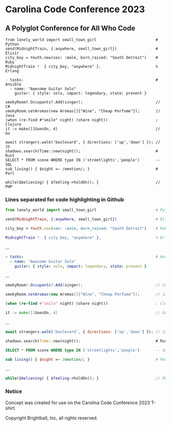 # Carolina Code Conference 2023
## A Polyglot Conference for All Who Code

```
from lonely_world import small_town_girl                          # Python
send(MidnightTrain, {:anywhere, small_town_girl})                 # Elixir
city_boy = Youth.new(sex: :male, born_raised: "South Detroit")    # Ruby
MidnightTrain !  { city_boy, "anywhere" }.                        % Erlang

- tasks:                                                          # Ansible
  - name: "Awesome Guitar Solo"
    guitar: { style: solo, impact: legendary, state: present } 

smokyRoom?.Occupants?.Add(singer);                                // C#
smokyRoom.setAromas(new Aromas[]{"Wine", "Cheap Perfume"});       // Java
(when (re-find #"smile" night) (share night))                     ; Clojure
it := make([]GoesOn, 4)                                           // Go

await strangers.walk('boulevard', { directions: ['up','down'] }); // JS  
shadows.search(Time::new(night));                                 # Rust
SELECT * FROM scene WHERE type IN ('streetlights','people')       -- SQL
sub living() { $night =~ /emotion/; }                             # Perl

while($believing) { $feeling->holdOn(); }                         // PHP
```

### Lines separated for code highlighting in Github

```python
from lonely_world import small_town_girl                          # Python
```
```elixir
send(MidnightTrain, {:anywhere, small_town_girl})                 # Elixir
```
```ruby
city_boy = Youth.new(sex: :male, born_raised: "South Detroit")    # Ruby
```
```erlang
MidnightTrain !  { city_boy, "anywhere" }.                        % Erlang
```
...

```yaml
- tasks:                                                          # Ansible
  - name: "Awesome Guitar Solo"
    guitar: { style: solo, impact: legendary, state: present } 
```
...

```csharp
smokyRoom?.Occupants?.Add(singer);                                // C#
```
```java
smokyRoom.setAromas(new Aromas[]{"Wine", "Cheap Perfume"});       // Java
```
```clojure
(when (re-find #"smile" night) (share night))                     ; Clojure
```
```go
it := make([]GoesOn, 4)                                           // Go
```
...

```js
await strangers.walk('boulevard', { directions: ['up','down'] }); // JS  
```
```rust
shadows.search(Time::new(night));                                 # Rust
```
```sql
SELECT * FROM scene WHERE type IN ('streetlights','people')       -- SQL
```
```perl
sub living() { $night =~ /emotion/; }                             # Perl
```
...

```php
while($believing) { $feeling->holdOn(); }                         // PHP
```

### Notice
Concept was created for use on the Carolina Code Conference 2023 T-shirt.

Copyright Brightball, Inc, all rights reserved.